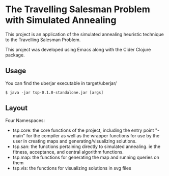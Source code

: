 # The Travelling Salesman Problem with Simulated Annealing

This project is an application of the simulated annealing heuristic technique to
the Travelling Salesman Problem.  

This project was developed using Emacs along with the Cider Clojure package.

## Usage

   You can find the uberjar executable in target/uberjar/

    $ java -jar tsp-0.1.0-standalone.jar [args]

## Layout

Four Namespaces:
- tsp.core: the core functions of the project, including the entry point "-main"
for the compiler as well as the wrapper functions for use by the user in creating
maps and generating/visualizing solutions.
- tsp.san: the functions pertaining directly to simulated annealing. ie the fitness,
acceptance, and central algorithm functions.
- tsp.map: the functions for generating the map and running queries on them
- tsp.vis: the functions for visualizing solutions in svg files
